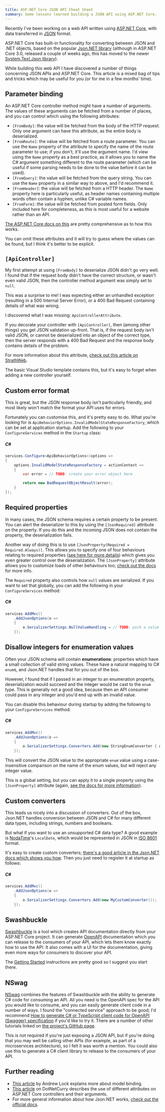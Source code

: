 ```yaml
---
title: ASP.NET Core JSON API Cheat Sheet
summary: Some lessons learned building a JSON API using ASP.NET Core.
---
```


Recently I've been working on a web API written using [ASP.NET
Core](https://docs.microsoft.com/en-us/aspnet/core/?view=aspnetcore-3.0), with
data transferred in [JSON](https://www.json.org/) format.

ASP.NET Core has built-in functionality for converting between JSON and .NET
objects, based on the popular [Json.NET
library](https://www.newtonsoft.com/json) (although in ASP.NET Core 3.0,
released a couple of weeks ago, this has moved to the newer [System.Text.Json
library](https://www.hanselman.com/blog/SystemTextJsonAndNewBuiltinJSONSupportInNETCore.aspx)).

While building this web API I have discovered a number of things concerning JSON
APIs and ASP.NET Core. This article is a mixed bag of tips and tricks which may
be useful for you (or for me in a few months' time).

## Parameter binding

An ASP.NET Core controller method might have a number of arguments. The values
of these arguments can be fetched from a number of places, and you can control
which using the following attributes:

- `[FromBody]`: the value will be fetched from the body of the HTTP request.
  Only one argument can have this attribute, as the entire body is deserialized.
- `[FromRoute]`: the value will be fetched from a route parameter. You can use
  the `Name` property of the attribute to specify the name of the route
  parameter to use; if you don't, it'll use the argument name. I'd view using
  the `Name` property as a best practice, as it allows you to name the C#
  argument something different to the route parameter (which can be useful if
  some parsing needs to be done to the value before it can be used).
- `[FromQuery]`: the value will be fetched from the query string. You can use
  the `Name` property in a similar way to above, and I'd recommend it.
- `[FromHeader]`: the value will be fetched from a HTTP header. The `Name`
  property here is particularly useful, as header names containing multiple
  words often contain a hyphen, unlike C# variable names.
- `[FromForm]`: the value will be fetched from posted form fields. Only included
  here for completeness, as this is most useful for a website rather than an
  API.

[The ASP.NET Core docs on
this](https://docs.microsoft.com/en-us/aspnet/core/mvc/models/model-binding?view=aspnetcore-3.0#sources)
are pretty comprehensive as to how this works.

You can omit these attributes and it will try to guess where the values can be
found, but I think it's better to be explicit.

## `[ApiController]`

My first attempt at using `[FromBody]` to deserialize JSON didn't go very well.
I found that if the request body didn't have the correct structure, or wasn't
even valid JSON, then the controller method argument was simply set to `null`.

This was a surprise to me! I was expecting either an unhandled exception
(resulting in a 500 Internal Server Error), or a 400 Bad Request containing
details of what was wrong.

I discovered what I was missing: `ApiControllerAttribute`.

If you decorate your controller with `[ApiController]`, then (among other
things) you get JSON validation up-front. That is, if the request body isn't
valid JSON, or cannot be deserialized into an object of the correct type, then
the server responds with a 400 Bad Request and the response body contains
details of the problem.

For more information about this attribute, [check out this article on
StrathWeb](https://www.strathweb.com/2018/02/exploring-the-apicontrollerattribute-and-its-features-for-asp-net-core-mvc-2-1/).

The basic Visual Studio template contains this, but it's easy to forget when
adding a new controller yourself.

## Custom error format

This is great, but the JSON response body isn't particularly friendly, and most
likely won't match the format your API uses for errors.

Fortunately you can customise this, and it's pretty easy to do. What you're
looking for is `ApiBehaviorOptions.InvalidModelStateResponseFactory`, which can
be set at application startup. Add the following to your `ConfigureServices`
method in the `Startup` class:

##### C#

```cs
services.Configure<ApiBehaviorOptions>(options =>
{
    options.InvalidModelStateResponseFactory = actionContext => 
    {
        var error = // TODO: create your error object here

        return new BadRequestObjectResult(error);
    }
});
```

## Required properties

In many cases, the JSON schema requires a certain property to be present. You
can alert the deserializer to this by using the `[JsonRequired]` attribute on
the property. If you do this and the incoming JSON does not contain the
property, the deserialization fails.

Another way of doing this is to use `[JsonProperty(Required =
Required.Always)]`. This allows you to specify one of four behaviours relating
to required properties ([see here for more
details](https://www.newtonsoft.com/json/help/html/T_Newtonsoft_Json_Required.htm))
which gives you even greater control over the deserialization. The
`[JsonProperty]` attribute allows you to customize loads of other behaviours
too; [check out the
docs](https://www.newtonsoft.com/json/help/html/T_Newtonsoft_Json_Serialization_JsonProperty.htm)
for more info.

The `Required` property also controls how `null` values are serialized. If you
want to set that globally, you can add the following in your `ConfigureServices`
method:

##### C#

```cs
services.AddMvc()
    .AddJsonOptions(o =>
    {
        o.SerializerSettings.NullValueHandling = // TODO: pick a value
    });
```

## Disallow integers for enumeration values

Often your JSON schema will contain **enumerations**: properties which have a
small collection of valid string values. These have a natural mapping to C#
`enum`s, and Json.NET handles that for you out of the box.

However, I found that if I passed in an integer to an enumeration property,
deserialization would succeed and the integer would be cast to the `enum` type.
This is generally not a good idea, because then an API consumer could pass in
any integer and you'd end up with an invalid value.

You can disable this behaviour during startup by adding the following to your
`ConfigureServices` method:

##### C#

```cs
services.AddMvc()
    .AddJsonOptions(o =>
    {
        o.SerializerSettings.Converters.Add(new StringEnumConverter { AllowIntegerValues = false });
    });
```

This will convert the JSON value to the appropriate `enum` value using a
case-insensitive comparison on the name of the enum values, but will reject any
integer value.

This is a global setting, but you can apply it to a single property using the
`[JsonProperty]` attribute (again, [see the docs for more
information](https://www.newtonsoft.com/json/help/html/T_Newtonsoft_Json_Serialization_JsonProperty.htm)).

## Custom converters

This leads us nicely into a discussion of converters. Out of the box, Json.NET
handles conversion between JSON and C# for many different data types, including
strings, numbers and booleans.

But what if you want to use an unsupported C# data type? A good example is
[NodaTime](https://nodatime.org/)'s `LocalDate`, which would be represented in
JSON in [ISO 8601](https://en.wikipedia.org/wiki/ISO_8601) format.

It's easy to create custom converters; [there's a good article in the Json.NET
docs which shows you
how](https://www.newtonsoft.com/json/help/html/CustomJsonConverter.htm). Then
you just need to register it at startup as follows:

##### C#

```cs
services.AddMvc()
    .AddJsonOptions(o =>
    {
        o.SerializerSettings.Converters.Add(new MyCustomConverter());
    });
```

## Swashbuckle

[Swashbuckle](https://github.com/domaindrivendev/Swashbuckle.AspNetCore) is a
tool which creates API documentation directly from your ASP.NET Core project. It
can generate [OpenAPI](https://swagger.io/docs/specification/about/)
documentation which you can release to the consumers of your API, which lets
them know exactly how to use the API. It also comes with a UI for the
documentation, giving even more ways for consumers to discover your API.

The [Getting
Started](https://github.com/domaindrivendev/Swashbuckle.AspNetCore#getting-started)
instructions are pretty good so I suggest you start there.

## NSwag

[NSwag](https://github.com/RicoSuter/NSwag) combines the features of Swashbuckle
with the ability to generate C# code for consuming an API. All you need is the
OpenAPI spec for the API you would like to consume, and you can easily generate
client code in a number of ways. I found the "connected service" approach to be
good; I'd recommend [How to generate C# or TypeScript client code for OpenAPI
(Swagger)
specification](https://medium.com/@unchase/how-to-generate-c-or-typescript-client-code-for-openapi-swagger-specification-d882d59e3b77)
if you'd like to try it. There are a number of other tutorials linked on [the
project's GitHub page](https://github.com/RicoSuter/NSwag).

This is not required if you're just exposing a JSON API, but if you're doing
that you may well be calling other APIs (for example, as part of a microservices
architecture), so I felt it was worth a mention. You could also use this to
generate a C# client library to release to the consumers of your API.

## Further reading

- [This
  article](https://andrewlock.net/model-binding-json-posts-in-asp-net-core/) by
  Andrew Lock explains more about model binding.
- [This
  article](https://www.dotnetcurry.com/aspnet/1390/aspnet-core-web-api-attributes)
  on DotNetCurry describes the use of different attributes on ASP.NET Core
  controllers and their arguments.
- For more general information about how Json.NET works, [check out the official
  docs](https://www.newtonsoft.com/json/help/html/Introduction.htm).